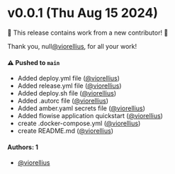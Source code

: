 # v0.0.1 (Thu Aug 15 2024)

:tada: This release contains work from a new contributor! :tada:

Thank you, null[@viorellius](https://github.com/viorellius), for all your work!

#### ⚠️ Pushed to `main`

- Added deploy.yml file ([@viorellius](https://github.com/viorellius))
- Added release.yml file ([@viorellius](https://github.com/viorellius))
- Added deploy.sh file ([@viorellius](https://github.com/viorellius))
- Added .autorc file ([@viorellius](https://github.com/viorellius))
- Added amber.yaml secrets file ([@viorellius](https://github.com/viorellius))
- Added flowise application quickstart ([@viorellius](https://github.com/viorellius))
- create .docker-compose.yml ([@viorellius](https://github.com/viorellius))
- create README.md ([@viorellius](https://github.com/viorellius))

#### Authors: 1

- [@viorellius](https://github.com/viorellius)
